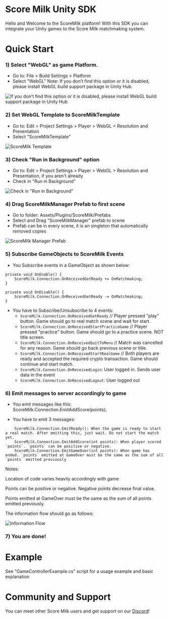 # Score Milk Unity SDK
Hello and Welcome to the ScoreMilk platform!
With this SDK you can integrate your Unity games to the Score Milk matchmaking system.

# Quick Start
 ### 1) Select "WebGL" as game Platform.
- Go to: File > Build Settings > Platform
- Select "WebGL"
Note: If you don’t find this option or it is disabled, please install WebGL build support package in Unity Hub.

![If you don’t find this option or it is disabled, please install WebGL build support package in Unity Hub](TutorialImages/tutorial1.png)

 ### 2) Set WebGL Template to ScoreMilkTemplate
- Go to: Edit > Project Settings > Player > WebGL > Resolution and Presentation
- Select "ScoreMilkTemplate"

![ScoreMilk Template](TutorialImages/tutorial2.png)

 ### 3) Check "Run in Background" option
- Go to: Edit > Project Settings > Player > WebGL > Resolution and Presentation, if you aren't already
- Check in "Run in Background"

![Check in "Run in Background"](TutorialImages/tutorial3.png)

 ### 4) Drag ScoreMilkManager Prefab to first scene
- Go to folder: Assets/Plugins/ScoreMilk/Prefabs
- Select and Drag "ScoreMilkManager" prefab to scene
- Prefab can be in every scene, it is an singleton that automatically removed copies

![ScoreMilk Manager Prefab](TutorialImages/tutorial4.png)

 ### 5) Subscribe GameObjects to ScoreMilk Events
- You Subscribe events in a GameObject as shown below:
```
private void OnEnable() {
    ScoreMilk.Connection.OnReceivedGetReady += OnMatchmaking;
}

private void OnDisable() {
    ScoreMilk.Connection.OnReceivedGetReady -= OnMatchmaking;
}
```
- You have to Subscribe/Unsubscribe to 4 events:
    - `ScoreMilk.Connection.OnReceivedGetReady` // Player pressed "play" button. Game should go to real match scene and wait for start.
    - `ScoreMilk.Connection.OnReceivedStartPracticeGame` // Player pressed "practice" button. Game should go to a practice scene. NOT title screen.
    - `ScoreMilk.Connection.OnReceivedQuitToMenu` // Match was cancelled for any reason. Game should go back previous scene or title.
    - `ScoreMilk.Connection.OnReceivedStartRealGame` // Both players are ready and accepted the required crypto transaction. Game should continue and start match.
    - `ScoreMilk.Connection.OnReceivedLogin`:  User logged in. Sends user data in the event
    - `ScoreMilk.Connection.OnReceivedLogout`:  User logged out

 ### 6) Emit messages to server accordingly to game
- You emit messages like this:
ScoreMilk.Connection.EmitAddScore(points);

- You have to emit 3 messages:
```
    ScoreMilk.Connection.EmitReady(): When the game is ready to start a real match. After emitting this, just wait. Do not start the match yet.
    ScoreMilk.Connection.EmitAddScore(int points): When player scored `points`. `points` can be positive or negative.
    ScoreMilk.Connection.EmitGameOver(int points): When game has ended. `points` emitted at GameOver must be the same as the sum of all `points` emitted previously
```
Notes:

Location of code varies heavily accordingly with game

Points can be positive or negative. Negative points decrease final value.

Points emitted at GameOver must be the same as the sum of all points emitted previously.

The information flow should go as follows:

![Information Flow](TutorialImages/informationFlow.png)

 ### 7) You are done!

# Example

See "GameControllerExample.cs" script for a usage example and basic explanation

# Community and Support
You can meet other Score Milk users and get support on our [Discord](https://discord.gg/N2mEknPs)!